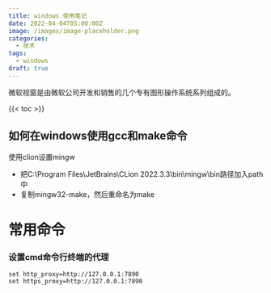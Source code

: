 ```yaml
---
title: windows 使用笔记
date: 2022-04-04T05:00:00Z
image: /images/image-placeholder.png
categories:
  - 技术
tags:
  - windows
draft: true
---
```

微软视窗是由微软公司开发和销售的几个专有图形操作系统系列组成的。

<!--more-->

{{< toc >}}
## 如何在windows使用gcc和make命令

使用clion设置mingw

- 把C:\Program Files\JetBrains\CLion 2022.3.3\bin\mingw\bin路径加入path中
- 复制mingw32-make，然后重命名为make

# 常用命令

### 设置cmd命令行终端的代理


```
set http_proxy=http://127.0.0.1:7890
set https_proxy=http://127.0.0.1:7890
```